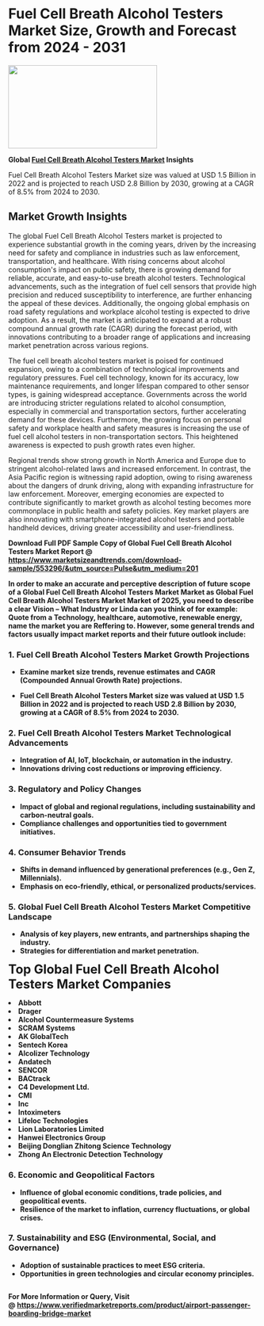 <H1>Fuel Cell Breath Alcohol Testers Market Size, Growth and Forecast from 2024 - 2031</H1><img class="aligncenter size-medium wp-image-584254" src="https://thirdeyenews.in/wp-content/uploads/2024/09/Global-Market-Research-300x168.jpeg" alt="" width="300" height="168" /><p><strong>Global&nbsp;<a href="https://www.marketsizeandtrends.com/download-sample/553296/&amp;utm_source=Pulse&amp;utm_medium=201">Fuel Cell Breath Alcohol Testers Market</a> Insights</strong></p><p>Fuel Cell Breath Alcohol Testers Market size was valued at USD 1.5 Billion in 2022 and is projected to reach USD 2.8 Billion by 2030, growing at a CAGR of 8.5% from 2024 to 2030.</p><p><h2>Market Growth Insights</h2> <p>The global Fuel Cell Breath Alcohol Testers market is projected to experience substantial growth in the coming years, driven by the increasing need for safety and compliance in industries such as law enforcement, transportation, and healthcare. With rising concerns about alcohol consumption's impact on public safety, there is growing demand for reliable, accurate, and easy-to-use breath alcohol testers. Technological advancements, such as the integration of fuel cell sensors that provide high precision and reduced susceptibility to interference, are further enhancing the appeal of these devices. Additionally, the ongoing global emphasis on road safety regulations and workplace alcohol testing is expected to drive adoption. As a result, the market is anticipated to expand at a robust compound annual growth rate (CAGR) during the forecast period, with innovations contributing to a broader range of applications and increasing market penetration across various regions.</p> <p><strong></strong></p> <p>The fuel cell breath alcohol testers market is poised for continued expansion, owing to a combination of technological improvements and regulatory pressures. Fuel cell technology, known for its accuracy, low maintenance requirements, and longer lifespan compared to other sensor types, is gaining widespread acceptance. Governments across the world are introducing stricter regulations related to alcohol consumption, especially in commercial and transportation sectors, further accelerating demand for these devices. Furthermore, the growing focus on personal safety and workplace health and safety measures is increasing the use of fuel cell alcohol testers in non-transportation sectors. This heightened awareness is expected to push growth rates even higher.</p> <p>Regional trends show strong growth in North America and Europe due to stringent alcohol-related laws and increased enforcement. In contrast, the Asia Pacific region is witnessing rapid adoption, owing to rising awareness about the dangers of drunk driving, along with expanding infrastructure for law enforcement. Moreover, emerging economies are expected to contribute significantly to market growth as alcohol testing becomes more commonplace in public health and safety policies. Key market players are also innovating with smartphone-integrated alcohol testers and portable handheld devices, driving greater accessibility and user-friendliness.</p> <p><strong></p><p><span class=""><strong>Download Full PDF Sample Copy of Global Fuel Cell Breath Alcohol Testers Market Report</strong> @ <a href="https://www.marketsizeandtrends.com/download-sample/553296/&amp;utm_source=Pulse&amp;utm_medium=201" target="_blank">https://www.marketsizeandtrends.com/download-sample/553296/&amp;utm_source=Pulse&amp;utm_medium=201</a></span></p><p>In order to make an accurate and perceptive description of future scope of a Global&nbsp;Fuel Cell Breath Alcohol Testers Market Market as Global&nbsp;Fuel Cell Breath Alcohol Testers Market Market of 2025, you need to describe a clear Vision &ndash; What Industry or Linda can you think of for example: Quote from a Technology, healthcare, automotive, renewable energy, name the market you are Reffering to. However, some general trends and factors usually impact market reports and their future outlook include:</p><h3>1.&nbsp;<strong>Fuel Cell Breath Alcohol Testers Market Growth Projections</strong></h3><ul><li>Examine market size trends, revenue estimates and CAGR (Compounded Annual Growth Rate) projections.</li><li><p>Fuel Cell Breath Alcohol Testers Market size was valued at USD 1.5 Billion in 2022 and is projected to reach USD 2.8 Billion by 2030, growing at a CAGR of 8.5% from 2024 to 2030.</p></li></ul><h3>2.&nbsp;<strong>Fuel Cell Breath Alcohol Testers Market Technological Advancements</strong></h3><ul><li>Integration of AI, IoT, blockchain, or automation in the industry.</li><li>Innovations driving cost reductions or improving efficiency.</li></ul><h3>3.&nbsp;<strong>Regulatory and Policy Changes</strong></h3><ul><li>Impact of global and regional regulations, including sustainability and carbon-neutral goals.</li><li>Compliance challenges and opportunities tied to government initiatives.</li></ul><h3>4.&nbsp;<strong>Consumer Behavior Trends</strong></h3><ul><li>Shifts in demand influenced by generational preferences (e.g., Gen Z, Millennials).</li><li>Emphasis on eco-friendly, ethical, or personalized products/services.</li></ul><h3>5.&nbsp;<strong>Global Fuel Cell Breath Alcohol Testers Market Competitive Landscape</strong></h3><ul><li>Analysis of key players, new entrants, and partnerships shaping the industry.</li><li>Strategies for differentiation and market penetration.</li></ul><p data-pm-slice="1 1 []"><span style="color: inherit; font-family: inherit; font-size: 25px;">Top Global Fuel Cell Breath Alcohol Testers Market Companies</span></p><div class="" data-test-id=""><p><li>Abbott</li><li> Drager</li><li> Alcohol Countermeasure Systems</li><li> SCRAM Systems</li><li> AK GlobalTech</li><li> Sentech Korea</li><li> Alcolizer Technology</li><li> Andatech</li><li> SENCOR</li><li> BACtrack</li><li> C4 Development Ltd.</li><li> CMI</li><li> Inc</li><li> Intoximeters</li><li> Lifeloc Technologies</li><li> Lion Laboratories Limited</li><li> Hanwei Electronics Group</li><li> Beijing Donglian Zhitong Science Technology</li><li> Zhong An Electronic Detection Technology</li></p></div><h3>6.&nbsp;<strong>Economic and Geopolitical Factors</strong></h3><ul><li>Influence of global economic conditions, trade policies, and geopolitical events.</li><li>Resilience of the market to inflation, currency fluctuations, or global crises.</li></ul><h3>7.&nbsp;<strong>Sustainability and ESG (Environmental, Social, and Governance)</strong></h3><ul><li>Adoption of sustainable practices to meet ESG criteria.</li><li>Opportunities in green technologies and circular economy principles.</li></ul><h2><strong style="font-size: 14px;">For More Information or Query, Visit @&nbsp;</strong><a style="background-color: #ffffff; font-size: 14px;" href="https://www.marketsizeandtrends.com/report/fuel-cell-breath-alcohol-testers-market/" target="_blank">https://www.verifiedmarketreports.com/product/airport-passenger-boarding-bridge-market</a></h2>
